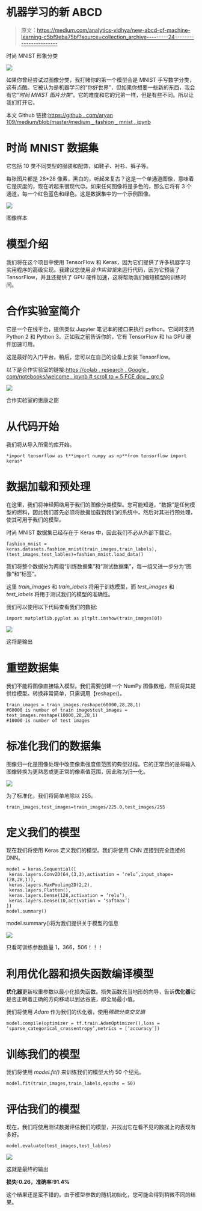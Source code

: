 # 机器学习的新 ABCD

> 原文：<https://medium.com/analytics-vidhya/new-abcd-of-machine-learning-c5bf9eba75bf?source=collection_archive---------24----------------------->

时尚 MNIST 形象分类

![](img/99b67c207897de37dbf39f9066b50d38.png)

如果你曾经尝试过图像分类，我打赌你的第一个模型会是 MNIST 手写数字分类，这有点酷。它被认为是机器学习的“你好世界”，但如果你想要一些新的东西，我会有它“*时尚 MNIST 图片分类*”。它的难度和它的兄弟一样，但是有些不同。所以让我们打开它。

本文 Github 链接:[https://github . com/aryan 109/medium/blob/master/medium _ fashion _ mnist . ipynb](https://github.com/aryan109/medium/blob/master/medium_fashion_MNIST.ipynb)

# 时尚 MNIST 数据集

它包括 10 类不同类型的服装和配饰，如鞋子、衬衫、裤子等。

每张图片都是 28*28 像素，黑白的，听起来复古？这是一个单通道图像，意味着它是灰度的，现在听起来很现代😉。如果任何图像将是多色的，那么它将有 3 个通道，每一个红色蓝色和绿色。这是数据集中的一个示例图像。

![](img/b59c71083f1e300874d9ad6c03331d1f.png)

图像样本

# 模型介绍

我们将在这个项目中使用 TensorFlow 和 Keras，因为它们提供了许多机器学习实用程序的高级实现。我建议您使用*合作实验室*来运行代码，因为它预装了 TensorFlow，并且还提供了 GPU 硬件加速，这将帮助我们缩短模型的训练时间。

# 合作实验室简介

它是一个在线平台，提供类似 Jupyter 笔记本的接口来执行 python。它同时支持 Python 2 和 Python 3。正如我之前告诉你的，它有 TensorFlow 和 ha GPU 硬件加速可用。

这是最好的入门平台。稍后，您可以在自己的设备上安装 TensorFlow。

以下是合作实验室的链接:[https://colab . research . Google . com/notebooks/welcome . ipynb # scroll to = 5 FCE dcu _ qrc 0](https://colab.research.google.com/notebooks/welcome.ipynb#scrollTo=5fCEDCU_qrC0)

![](img/bd1554beec242785dbf8f3bb766fbdcc.png)

合作实验室的惠康之窗

# 从代码开始

我们将从导入所需的库开始。

```
*import tensorflow as t**import numpy as np**from tensorflow import keras*
```

# 数据加载和预处理

在这里，我们将神经网络用于我们的图像分类模型。您可能知道，“数据”是任何模型的燃料，因此我们首先必须将数据加载到我们的系统中，然后对其进行预处理，使其可用于我们的模型。

时尚 MNIST 数据集已经存在于 Keras 中，因此我们不必从外部下载它。

```
fashion_mnist = keras.datasets.fashion_mnist(train_images,train_labels),(test_images,test_lables)=fashion_mnist.load_data()
```

我们将整个数据分为两组“训练数据集”和“测试数据集”，每一组又进一步分为“图像”和“标签”。

这里 *train_images* 和 *train_labels* 将用于训练模型，而 *test_images* 和 *test_labels* 将用于测试我们的模型的准确性。

我们可以使用以下代码查看我们的数据:

```
import matplotlib.pyplot as pltplt.imshow(train_images[0])
```

![](img/b59c71083f1e300874d9ad6c03331d1f.png)

这将是输出

# 重塑数据集

我们不能将图像直接输入模型。我们需要创建一个 NumPy 图像数组，然后将其提供给模型。转换非常简单，只需调用【reshape()。

```
train_images = train_images.reshape(60000,28,28,1)
#60000 is number of train imagestest_images = test_images.reshape(10000,28,28,1)
#10000 is number of test images
```

# 标准化我们的数据集

图像归一化是图像处理中改变像素强度值范围的典型过程。它的正常目的是将输入图像转换为更熟悉或更正常的像素值范围，因此称为归一化。

![](img/c20e77687ca49405f6f5836f8b24c2a4.png)

为了标准化，我们将简单地除以 255。

```
train_images,test_images=train_images/225.0,test_images/255
```

# 定义我们的模型

现在我们将使用 Keras 定义我们的模型。我们将使用 CNN 连接到完全连接的 DNN。

```
model = keras.Sequential([
 keras.layers.Conv2D(64,(3,3),activation = ‘relu’,input_shape=(28,28,1)),
 keras.layers.MaxPooling2D(2,2),
 keras.layers.Flatten(),
 keras.layers.Dense(128,activation = ‘relu’),
 keras.layers.Dense(10,activation = ‘softmax’)
])
model.summary()
```

model.summary()将为我们提供关于模型的信息

![](img/45a60e7fbe1cbdce5d35e5b049c0422c.png)

只看可训练参数数量 1，366，506！！！

# 利用优化器和损失函数编译模型

**优化器**更新权重参数以最小化损失函数。损失函数充当地形的向导，告诉**优化器**它是否正朝着正确的方向移动以到达谷底，即全局最小值。

我们将使用 *Adam* 作为我们的优化器，使用*稀疏分类交叉熵*

```
model.compile(optimizer = tf.train.AdamOptimizer(),loss = ‘sparse_categorical_crossentropy’,metrics = [‘accuracy’])
```

# 训练我们的模型

我们将使用 *model.fit()* 来训练我们的模型大约 50 个纪元。

```
model.fit(train_images,train_labels,epochs = 50)
```

# 评估我们的模型

现在，我们将使用测试数据评估我们的模型，并找出它在看不见的数据上的表现有多好。

```
model.evaluate(test_images,test_lables)
```

![](img/95072b5835715ae21099a3fad3ce2c95.png)

这就是最终的输出

**损失:0.26，准确率:91.4%**

这个结果还是蛮不错的。由于模型参数的随机初始化，您可能会得到稍微不同的结果。